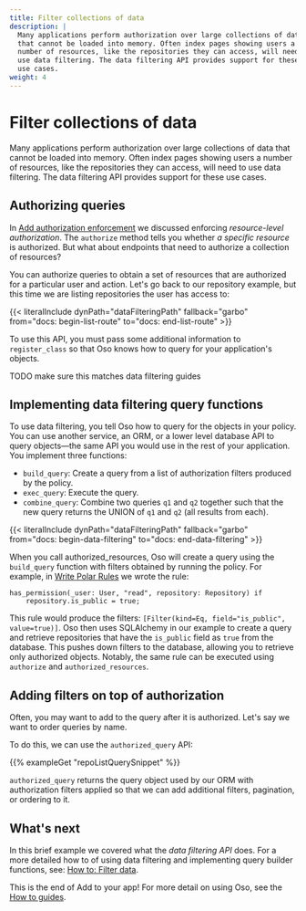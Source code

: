 ```yaml
---
title: Filter collections of data
description: |
  Many applications perform authorization over large collections of data
  that cannot be loaded into memory. Often index pages showing users a
  number of resources, like the repositories they can access, will need to
  use data filtering. The data filtering API provides support for these
  use cases.
weight: 4
---
```


# Filter collections of data

Many applications perform authorization over large collections of data
that cannot be loaded into memory. Often index pages showing users a
number of resources, like the repositories they can access, will need to
use data filtering. The data filtering API provides support for these
use cases.

## Authorizing queries

In [Add authorization enforcement](enforce) we discussed enforcing
*resource-level authorization*. The `authorize` method tells you whether
*a specific resource* is authorized. But what about endpoints that need
to authorize a collection of resources?

You can authorize queries to obtain a set of resources that are
authorized for a particular user and action. Let's go back to our
repository example, but this time we are listing repositories the user
has access to:

{{< literalInclude
    dynPath="dataFilteringPath"
    fallback="garbo"
    from="docs: begin-list-route"
    to="docs: end-list-route"
    >}}

To use this API, you must pass some additional information to
`register_class` so that Oso knows how to query for your application's
objects.

TODO make sure this matches data filtering guides

## Implementing data filtering query functions

To use data filtering, you tell Oso how to query for the objects in your
policy. You can use another service, an ORM, or a lower level database
API to query objects—the same API you would use in the rest of your
application. You implement three functions:

- `build_query`: Create a query from a list of authorization filters
  produced by the policy.
- `exec_query`: Execute the query.
- `combine_query`: Combine two queries `q1` and `q2` together such
  that the new query returns the UNION of `q1` and `q2` (all results
  from each).

{{< literalInclude
    dynPath="dataFilteringPath"
    fallback="garbo"
    from="docs: begin-data-filtering"
    to="docs: end-data-filtering"
    >}}

When you call authorized_resources, Oso will create a query using the
`build_query` function with filters obtained by running the policy. For
example, in [Write Polar Rules](write-rules) we wrote the rule:

```polar
has_permission(_user: User, "read", repository: Repository) if
	repository.is_public = true;
```

This rule would produce the filters: `[Filter(kind=Eq,
field="is_public", value=true)]`. Oso then uses SQLAlchemy in our
example to create a query and retrieve repositories that have the
`is_public` field as `true` from the database. This pushes down filters
to the database, allowing you to retrieve only authorized objects.
Notably, the same rule can be executed using `authorize` and
`authorized_resources`.

## Adding filters on top of authorization

Often, you may want to add to the query after it is authorized. Let's
say we want to order queries by name.

To do this, we can use the `authorized_query` API:

<!-- manually test this snippet -->

{{% exampleGet "repoListQuerySnippet" %}}

`authorized_query` returns the query object used by our ORM with
authorization filters applied so that we can add additional filters,
pagination, or ordering to it.

## What's next

In this brief example we covered what the *data filtering API* does. For
a more detailed how to of using data filtering and implementing query
builder functions, see: [How to: Filter data](/guides/data_access).

This is the end of Add to your app! For more detail on using
Oso, see the [How to guides](/guides).
